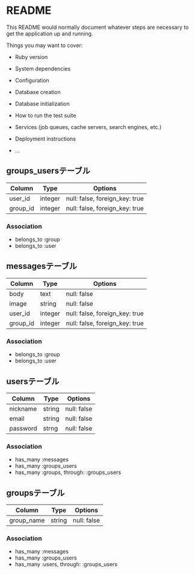# README

This README would normally document whatever steps are necessary to get the
application up and running.

Things you may want to cover:

* Ruby version

* System dependencies

* Configuration

* Database creation

* Database initialization

* How to run the test suite

* Services (job queues, cache servers, search engines, etc.)

* Deployment instructions

* ...
## groups_usersテーブル
|Column|Type|Options|
|------|----|-------|
|user_id|integer|null: false, foreign_key: true|
|group_id|integer|null: false, foreign_key: true|

### Association
- belongs_to :group
- belongs_to :user


## messagesテーブル
|Column|Type|Options|
|------|----|-------|
|body|text|null: false|
|image|string|null: false|
|user_id|integer|null: false, foreign_key: true|
|group_id|integer|null: false, foreign_key: true|

### Association
- belongs_to :group
- belongs_to :user


## usersテーブル
|Column|Type|Options|
|------|----|-------|
|nickname|string|null: false|
|email|string|null: false|
|password|strng|null: false|

### Association
- has_many :messages
- has_many :groups_users
- has_many :groups, through: :groups_users


## groupsテーブル
|Column|Type|Options|
|------|----|-------|
|group_name|string|null: false|


### Association
- has_many :messages
- has_many :groups_users
- has_many :users, through: :groups_users